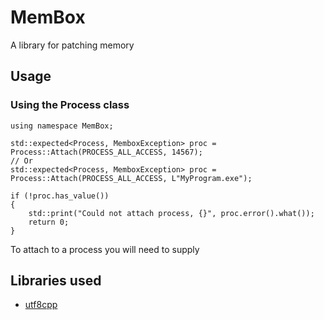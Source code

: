 # MemBox
A library for patching memory

## Usage

### Using the Process class

```
using namespace MemBox;

std::expected<Process, MemboxException> proc = Process::Attach(PROCESS_ALL_ACCESS, 14567);
// Or
std::expected<Process, MemboxException> proc = Process::Attach(PROCESS_ALL_ACCESS, L"MyProgram.exe");

if (!proc.has_value())
{
    std::print("Could not attach process, {}", proc.error().what());
    return 0;
}

```

To attach to a process you will need to supply 
## Libraries used
* [utf8cpp](https://github.com/nemtrif/utfcpp)
